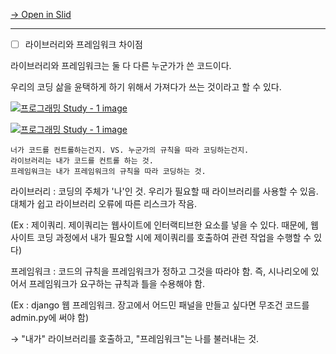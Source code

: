 [→ Open in Slid](https://slid.cc/docs/3f82ab75ab6b4947a1081b59faa6ce71)


---

- [ ] 라이브러리와 프레임워크 차이점


라이브러리와 프레임워크는 둘 다 다른 누군가가 쓴 코드이다.


우리의 코딩 삶을 윤택하게 하기 위해서 가져다가 쓰는 것이라고 할 수 있다.

[![프로그래밍 Study - 1 image](https://slid-capture.s3.ap-northeast-2.amazonaws.com/public/capture_images/3f82ab75ab6b4947a1081b59faa6ce71/caaecbe6-166e-4e5b-a4f0-7150afdc578a.png)](https://slid.cc/vdocs/3f82ab75ab6b4947a1081b59faa6ce71?v=93e578b99b5644f4858a62cf21b37138&start=52.84334417166138)

[![프로그래밍 Study - 1 image](https://slid-capture.s3.ap-northeast-2.amazonaws.com/public/capture_images/3f82ab75ab6b4947a1081b59faa6ce71/7fac4599-830c-49ce-9004-a834e1f7cbc1.png)](https://slid.cc/vdocs/3f82ab75ab6b4947a1081b59faa6ce71?v=93e578b99b5644f4858a62cf21b37138&start=66.4181059294281)

```
너가 코드를 컨트롤하는건지. VS. 누군가의 규칙을 따라 코딩하는건지.
라이브러리는 내가 코드를 컨트롤 하는 것.
프레임워크는 내가 프레임워크의 규칙을 따라 코딩하는 것.
```


라이브러리 : 코딩의 주체가 '나'인 것. 우리가 필요할 때 라이브러리를 사용할 수 있음. 대체가 쉽고 라이브러리 오류에 따른 리스크가 작음.


(Ex : 제이쿼리. 제이쿼리는 웹사이트에 인터랙티브한 요소를 넣을 수 있다. 때문에, 웹사이트 코딩 과정에서 내가 필요할 시에 제이쿼리를 호출하여 관련 작업을 수행할 수 있다)


프레임워크 : 코드의 규칙을 프레임워크가 정하고 그것을 따라야 함. 즉, 시나리오에 있어서 프레임워크가 요구하는 규칙과 틀을 수용해야 함.


(Ex : django 웹 프레임워크. 장고에서 어드민 패널을 만들고 싶다면 무조건 코드를 admin.py에 써야 함)





→ "내가" 라이브러리를 호출하고, "프레임워크"는 나를 불러내는 것.



